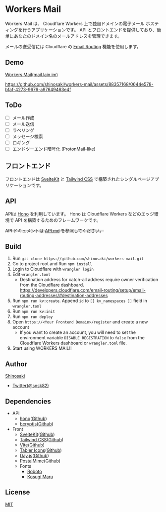 # Workers Mail

Workers Mail は、 Cloudflare Workers 上で独自ドメインの電子メール ホスティングを行うアプリケーションです。 API とフロントエンドを提供しており、簡単にあなたのドメイン名のメールアドレスを管理できます。  

メールの送受信には Cloudflare の [Email Routing](https://developers.cloudflare.com/email-routing/email-workers/) 機能を使用します。

## Demo

[Workers Mail(mail.lain.im)](https://mail.lain.im/)

https://github.com/shinosaki/workers-mail/assets/88357168/0644e578-bfaf-4273-9676-a97649463e4f

## ToDo

- [ ] メール作成
- [ ] メール送信
- [ ] ラベリング
- [ ] メッセージ検索
- [ ] ロギング
- [ ] エンドツーエンド暗号化 (ProtonMail-like)

## フロントエンド

フロントエンドは [SvelteKit](https://kit.svelte.dev/) と [Tailwind CSS](https://tailwindcss.com/) で構築されたシングルページアプリケーションです。  

## API

APIは [Hono](https://hono.dev/) を利用しています。 Hono は Cloudflare Workers などのエッジ環境で API を構築するためのフレームワークです。

~~API ドキュメントは [API.md](./docs/API.md) を参照してください。~~  

<!-- ## 使い方

Workers Mail のセットアップは、以下の手順に従ってください。

1. Cloudflare にアカウントを作成し、自分のドメイン名を登録します。
2. Cloudflare Email Routing の利用を開始します。
3. Workers Mailをビルドします。 -->

## Build

1. Run `git clone https://github.com/shinosaki/workers-mail.git`
2. Go to project root and Run `npm install`
3. Login to Cloudflare with `wrangler login`
4. Edit `wrangler.toml`
   - Destination address for catch-all address require owner verification from the Cloudflare dashboard. https://developers.cloudflare.com/email-routing/setup/email-routing-addresses/#destination-addresses
5. Run `npm run kv:create`. Append `id` to `[[ kv_namespaces ]]` field in `wrangler.toml`
6. Run `npm run kv:init`
7. Run `npm run deploy`
8. Open `https://<Your Frontend Domain>/register` and create a new account
   - If you want to create an account, you will need to set the environment variable `DISABLE_REGISTRATION` to `false` from the Cloudflare Workers dashboard or `wrangler.toml` file.
9. Start using WORKERS MAIL!!

## Author

[Shinosaki](https://shinosaki.com/)

- [Twitter(@snsk82)](https://twitter.com/snsk82/)

## Dependencies

- API
  - [hono](https://hono.dev/)([Github](https://github.com/honojs/hono))
  - [bcryptjs](https://www.npmjs.com/package/bcryptjs)([Github](https://github.com/dcodeIO/bcrypt.js))
- Front
  - [SvelteKit](https://kit.svelte.dev/)([Github](https://github.com/sveltejs/kit))
  - [Tailwind CSS](https://tailwindcss.com/)([Github](https://github.com/tailwindlabs/tailwindcss))
  - [Vite](https://vites.dev)([Github](https://github.com/vitejs/vite))
  - [Tabler Icons](https://tabler-icons.io/)([Github](https://github.com/tabler/tabler-icons))
  - [Day.js](https://day.js.org/)([Github](https://github.com/iamkun/dayjs))
  - [PostalMime](https://www.npmjs.com/package/postal-mime)([Github](https://github.com/postalsys/postal-mime))
  - Fonts
    - [Roboto](https://fontsource.org/fonts/roboto)
    - [Kosugi Maru](https://fontsource.org/fonts/kosugi-maru)

## License

[MIT](https://raw.githubusercontent.com/shinosaki/workers-mail/main/LICENSE)